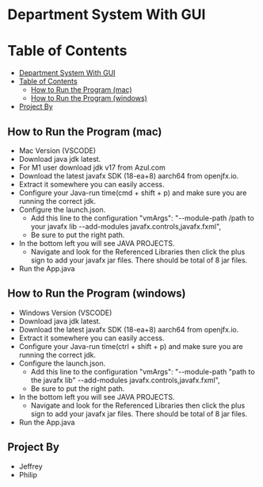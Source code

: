 # Department System With GUI

# Table of Contents
- [Department System With GUI](#department-system-with-gui)
- [Table of Contents](#table-of-contents)
  - [How to Run the Program (mac)](#how-to-run-the-program-mac)
  - [How to Run the Program (windows)](#how-to-run-the-program-windows)
- [Project By](#project-by)
## How to Run the Program (mac)
- Mac Version (VSCODE)
 - Download java jdk  latest.
 - For M1 user download jdk v17 from Azul.com
 - Download the latest javafx SDK (18-ea+8) aarch64 from openjfx.io.
 - Extract it somewhere you can easily access.
 - Configure your Java-run time(cmd + shift + p) and make sure you are running the correct jdk.
 - Configure the launch.json.
   - Add this line to the configuration "vmArgs": "--module-path /path to your javafx lib --add-modules javafx.controls,javafx.fxml",
   - Be sure to put the right path.
 - In the bottom left you will see JAVA PROJECTS.
   - Navigate and look for the Referenced Libraries then click the plus sign to add your javafx jar files. There should be total of 8 jar files.
 - Run the App.java
  
## How to Run the Program (windows)
- Windows Version (VSCODE)
 - Download java jdk  latest.
 - Download the latest javafx SDK (18-ea+8) aarch64 from openjfx.io.
 - Extract it somewhere you can easily access.
 - Configure your Java-run time(ctrl + shift + p) and make sure you are running the correct jdk.
 - Configure the launch.json.
   - Add this line to the configuration  "vmArgs": "--module-path \"path to the javafx lib" --add-modules javafx.controls,javafx.fxml",
   - Be sure to put the right path.
 - In the bottom left you will see JAVA PROJECTS.
   - Navigate and look for the Referenced Libraries then click the plus sign to add your javafx jar files. There should be total of 8 jar files.
 - Run the App.java

## Project By
  -   Jeffrey
  -   Philip
